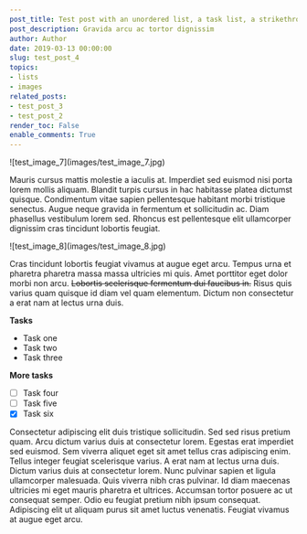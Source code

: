 ```yaml
---
post_title: Test post with an unordered list, a task list, a strikethrough, and a captioned image
post_description: Gravida arcu ac tortor dignissim
author: Author
date: 2019-03-13 00:00:00
slug: test_post_4
topics: 
- lists
- images
related_posts:
- test_post_3
- test_post_2
render_toc: False
enable_comments: True
---
```


<autoscale>
![test_image_7](images/test_image_7.jpg)
</autoscale>

Mauris cursus mattis molestie a iaculis at. Imperdiet sed euismod nisi porta lorem mollis aliquam. Blandit turpis cursus in hac habitasse platea dictumst quisque. Condimentum vitae sapien pellentesque habitant morbi tristique senectus. Augue neque gravida in fermentum et sollicitudin ac. Diam phasellus vestibulum lorem sed. Rhoncus est pellentesque elit ullamcorper dignissim cras tincidunt lobortis feugiat.

<float-center width="60%" caption="What are they looking at?">
![test_image_8](images/test_image_8.jpg)
</float-center>

Cras tincidunt lobortis feugiat vivamus at augue eget arcu. Tempus urna et pharetra pharetra massa massa ultricies mi quis. Amet porttitor eget dolor morbi non arcu. ~~Lobortis scelerisque fermentum dui faucibus in.~~ Risus quis varius quam quisque id diam vel quam elementum. Dictum non consectetur a erat nam at lectus urna duis.

**Tasks**

 - Task one
 - Task two
 - Task three

**More tasks**

 - [ ] Task four
 - [ ] Task five
 - [x] Task six

Consectetur adipiscing elit duis tristique sollicitudin. Sed sed risus pretium quam. Arcu dictum varius duis at consectetur lorem. Egestas erat imperdiet sed euismod. Sem viverra aliquet eget sit amet tellus cras adipiscing enim. Tellus integer feugiat scelerisque varius. A erat nam at lectus urna duis. Dictum varius duis at consectetur lorem. Nunc pulvinar sapien et ligula ullamcorper malesuada. Quis viverra nibh cras pulvinar. Id diam maecenas ultricies mi eget mauris pharetra et ultrices. Accumsan tortor posuere ac ut consequat semper. Odio eu feugiat pretium nibh ipsum consequat. Adipiscing elit ut aliquam purus sit amet luctus venenatis. Feugiat vivamus at augue eget arcu.
